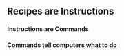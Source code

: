 ##  Recipes are Instructions

#### Instructions are Commands

#### Commands tell computers what to do
